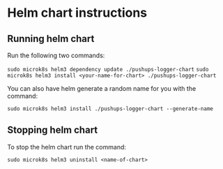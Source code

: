 # Helm chart instructions #

## Running helm chart ##

Run the following two commands:

`sudo microk8s helm3 dependency update ./pushups-logger-chart`
`sudo microk8s helm3 install <your-name-for-chart> ./pushups-logger-chart`

You can also have helm generate a random name for you with the command:

`sudo microk8s helm3 install ./pushups-logger-chart --generate-name`

## Stopping helm chart ##

To stop the helm chart run the command:

`sudo microk8s helm3 uninstall <name-of-chart>`
